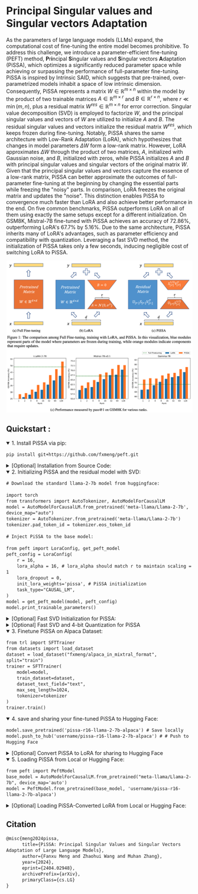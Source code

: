 # **P**r**i**ncipal **S**ingular values and **S**ingular vectors **A**daptation

As the parameters of large language models (LLMs) expand, the computational cost of fine-tuning the entire model becomes prohibitive. To address this challenge, we introduce a parameter-efficient fine-tuning (PEFT) method, **P**r**i**ncipal **S**ingular values and **S**ingular vectors **A**daptation (PiSSA), which optimizes a significantly reduced parameter space while achieving or surpassing the performance of full-parameter fine-tuning. PiSSA is inspired by Intrinsic SAID, which suggests that pre-trained, over-parametrized models inhabit a space of low intrinsic dimension. Consequently, PiSSA represents a matrix $W\in\mathbb{R}^{m\times n}$ within the model by the product of two trainable matrices $A \in \mathbb{R}^{m\times r}$ and $B \in \mathbb{R}^{r\times n}$, where $r \ll \min(m, n)$, plus a residual matrix $W^{res}\in\mathbb{R}^{m\times n}$ for error correction. Singular value decomposition (SVD) is employed to factorize $W$, and the principal singular values and vectors of $W$ are utilized to initialize $A$ and $B$. The residual singular values and vectors initialize the residual matrix $W^{res}$, which keeps frozen during fine-tuning. Notably, PiSSA shares the same architecture with Low-Rank Adaptation (LoRA), which hypothesizes that changes in model parameters $\Delta W$ form a low-rank matrix. However, LoRA approximates $\Delta W$ through the product of two matrices, $A$, initialized with Gaussian noise, and $B$, initialized with zeros, while PiSSA initializes $A$ and $B$ with principal singular values and singular vectors of the original matrix $W$. Given that the principal singular values and vectors capture the essence of a low-rank matrix, PiSSA can better approximate the outcomes of full-parameter fine-tuning at the beginning by changing the essential parts while freezing the "noisy" parts. In comparison, LoRA freezes the original matrix and updates the "noise". This distinction enables PiSSA to convergence much faster than LoRA and also achieve better performance in the end. On five common benchmarks, PiSSA outperforms LoRA on all of them using exactly the same setups except for a different initialization. On GSM8K, Mistral-7B fine-tuned with PiSSA achieves an accuracy of 72.86\%, outperforming LoRA's 67.7\% by 5.16\%.
Due to the same architecture, PiSSA inherits many of LoRA's advantages, such as parameter efficiency and compatibility with quantization. Leveraging a fast SVD method, the initialization of PiSSA takes only a few seconds, inducing negligible cost of switching LoRA to PiSSA.

![PiSSA](./assets/full-lora-pissa.png)
![GSM8K](./assets/gsm8k.png)


## Quickstart :

<details open>
<summary>1. Install PiSSA via pip:</summary>

    pip install git+https://github.com/fxmeng/peft.git
</details>


<details>
<summary>[Optional] Installation from Source Code:</summary>

    git clone https://github.com/fxmeng/peft.git
    cd peft

    # To modify the implementation, you can edit the file by:
    # vim src/peft/tuners/lora/layer.py # L154-L186
    # and adjust the pissa_init method as shown below:
    # def pissa_init(self, adapter_name):
    #     assert self.scaling[adapter_name] == 1
    #     U, S, Vh = torch.linalg.svd(self.base_layer.weight.data, full_matrices=False)
    #     Ur = U[:,:self.r[adapter_name]]
    #     Sr = S[:self.r[adapter_name]]
    #     Vhr = Vh[:self.r[adapter_name]]
    #     lora_A = torch.diag(torch.sqrt(Sr)) @ Vhr
    #     lora_B = Ur @ torch.diag(torch.sqrt(Sr))
    #     self.lora_A[adapter_name].weight.data = lora_A
    #     self.lora_B[adapter_name].weight.data = lora_B
    #     self.base_layer.weight.data = self.base_layer.weight.data - lora_B @ lora_A

    pip install -e .
</details>

<details open>
<summary>2. Initializing PiSSA and the residual model with SVD:</summary>

    # Download the standard llama-2-7b model from huggingface:

    import torch
    from transformers import AutoTokenizer, AutoModelForCausalLM
    model = AutoModelForCausalLM.from_pretrained('meta-llama/Llama-2-7b', device_map="auto")
    tokenizer = AutoTokenizer.from_pretrained('meta-llama/Llama-2-7b')
    tokenizer.pad_token_id = tokenizer.eos_token_id

    # Inject PiSSA to the base model:

    from peft import LoraConfig, get_peft_model
    peft_config = LoraConfig(
        r = 16,
        lora_alpha = 16, # lora_alpha should match r to maintain scaling = 1
        lora_dropout = 0,
        init_lora_weights='pissa', # PiSSA initialization
        task_type="CAUSAL_LM",
    )
    model = get_peft_model(model, peft_config)
    model.print_trainable_parameters()
</details>


<details>
<summary>[Optional] Fast SVD Initialization for PiSSA:</summary>

    # Download the llama-2-7b model from huggingface:

    import torch
    from transformers import AutoTokenizer, AutoModelForCausalLM
    model = AutoModelForCausalLM.from_pretrained('meta-llama/Llama-2-7b', device_map="auto")
    tokenizer = AutoTokenizer.from_pretrained('meta-llama/Llama-2-7b')
    tokenizer.pad_token_id = tokenizer.eos_token_id

    # Configure PiSSA with Fast SVD:

    from peft import LoraConfig, get_peft_model
    peft_config = LoraConfig(
        r = 16,
        lora_alpha = 16,
        lora_dropout = 0,
        init_lora_weights='pissa_niter_4', # Fast initialization with "_niter_xx"
        task_type="CAUSAL_LM",
    )
    model = get_peft_model(model, peft_config)
    model.print_trainable_parameters()
</details>



<details>
<summary>[Optional] Fast SVD and 4-bit Quantization for PiSSA</summary>

    # Download and load the llama-2-7b model in 4-bit format:

    import torch
    from transformers import AutoTokenizer, AutoModelForCausalLM, BitsAndBytesConfig
    from peft import prepare_model_for_kbit_training
    config = BitsAndBytesConfig(
        load_in_4bit=True,
        bnb_4bit_quant_type="nf4",
        bnb_4bit_use_double_quant=True,
        bnb_4bit_compute_dtype=torch.bfloat16,
    )
    model = AutoModelForCausalLM.from_pretrained('meta-llama/Llama-2-7b', quantization_config=config)
    tokenizer = AutoTokenizer.from_pretrained('meta-llama/Llama-2-7b')
    tokenizer.pad_token_id = tokenizer.eos_token_id

    # wrapping the model with PiSSA:

    from peft import LoraConfig, get_peft_model
    peft_config = LoraConfig(
        r = 16,
        lora_alpha = 16,
        lora_dropout = 0,
        init_lora_weights='pissa_niter_4', # Accelerated initialization with "_niter_xx"
        task_type="CAUSAL_LM",
    )
    model = get_peft_model(model, peft_config)
    model = prepare_model_for_kbit_training(model)
    model.print_trainable_parameters()
</details>


<details open>
<summary>3. Finetune PiSSA on Alpaca Dataset:</summary>

    from trl import SFTTrainer
    from datasets import load_dataset
    dataset = load_dataset("fxmeng/alpaca_in_mixtral_format", split="train")
    trainer = SFTTrainer(
        model=model,
        train_dataset=dataset,
        dataset_text_field="text",
        max_seq_length=1024,
        tokenizer=tokenizer
    )
    trainer.train()
</details>


<details open>
<summary>4. save and sharing your fine-tuned PiSSA to Hugging Face:</summary>

    model.save_pretrained('pissa-r16-llama-2-7b-alpaca') # Save locally
    model.push_to_hub('username/pissa-r16-llama-2-7b-alpaca') # # Push to Hugging Face
</details>

<details>
<summary>[Optional] Convert PiSSA to LoRA for sharing to Hugging Face</summary>

    ### It's essential to save initial PiSSA parameters for conversion to LoRA. ###

    model.save_pretrained('pissa-r16-llama-2-7b-alpaca-init')

    ### trainer.train()... ###

    ### Upon completion, save final PiSSA parameters ###
    model.save_pretrained('pissa-r16-llama-2-7b-alpaca-finetuned')

    import os
    import torch
    from safetensors import safe_open
    from safetensors.torch import save_file
    import json

    def pissa_to_lora(init_path, finetuned_path, output_path, device='cpu', tensors_name="adapter_model.safetensors", config_name="adapter_config.json"):
        tensors_init = {}
        with safe_open(os.path.join(init_path, tensors_name), framework="pt", device=device) as f:
            for k in f.keys():
                tensors_init[k] = f.get_tensor(k)
                
        tensors_finetune = {}
        with safe_open(os.path.join(finetuned_path, tensors_name), framework="pt", device=device) as f:
            for k in f.keys():
                tensors_finetune[k] = f.get_tensor(k)
                
        tensors_delta_w = {}
        for name in tensors_init.keys():
            tensors_delta_w[name] = torch.cat([tensors_finetune[name], -tensors_init[name]], dim=0 if 'lora_A' in name else 1)

        if not os.path.exists(output_path):
            os.mkdir(output_path)
        save_file(tensors_delta_w, os.path.join(output_path, tensors_name))
        
        with open(os.path.join(init_path, config_name))as f:
            adapter_config = json.load(f)
        adapter_config['init_lora_weights']=True
        adapter_config['r']*=2
        adapter_config['lora_alpha']*=2
        with open(os.path.join(output_path, config_name),'w')as f:
            json.dump(adapter_config, f)
    
    ### The different of the PiSSA parameters before and after the training corresponding to delta W in LoRA. ###
    pissa_to_lora('pissa-r16-llama-2-7b-alpaca-init', 'pissa-r16-llama-2-7b-alpaca-finetuned', "pissa-r16-llama-2-7b-alpaca-delta_w", device='cpu')

    ### Finally, create a new Hugging Face repository and upload the converted files... ###
</details>


<details open>
<summary>5. Loading PiSSA from Local or Hugging Face:</summary>

    from peft import PeftModel
    base_model = AutoModelForCausalLM.from_pretrained("meta-llama/Llama-2-7b", device_map='auto')
    model = PeftModel.from_pretrained(base_model, 'username/pissa-r16-llama-2-7b-alpaca')
</details>


<details>
<summary>[Optional] Loading PiSSA-Converted LoRA from Local or Hugging Face:</summary>

    from peft import PeftModel
    base_model = AutoModelForCausalLM.from_pretrained("meta-llama/Llama-2-7b", device_map='auto')
    model = PeftModel.from_pretrained(base_model, 'username/pissa-r16-llama-2-7b-alpaca-delta_w')
</details>


## Citation
```
@misc{meng2024pissa,
      title={PiSSA: Principal Singular Values and Singular Vectors Adaptation of Large Language Models}, 
      author={Fanxu Meng and Zhaohui Wang and Muhan Zhang},
      year={2024},
      eprint={2404.02948},
      archivePrefix={arXiv},
      primaryClass={cs.LG}
}
```